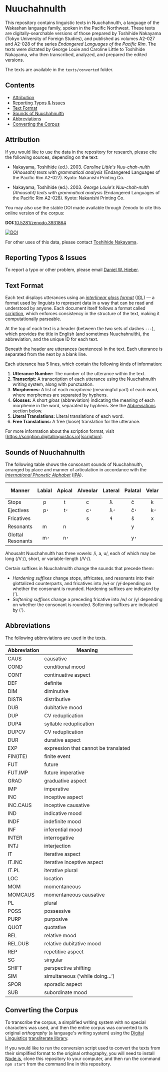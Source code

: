 # Nuuchahnulth

This repository contains linguistic texts in Nuuchahnulth, a language of the Wakashan language family, spoken in the Pacific Northwest. These texts are digitally-searchable versions of those prepared by Toshihide Nakayama (Tokyo University of Foreign Studies), and published as volumes A2-027 and A2-028 of the series _Endangered Languages of the Pacific Rim_. The texts were dictated by George Louie and Caroline Little to Toshihide Nakayama, who then transcribed, analyzed, and prepared the edited versions.

The texts are available in the `texts/converted` folder.

## Contents

<!-- TOC -->

- [Attribution](#attribution)
- [Reporting Typos & Issues](#reporting-typos--issues)
- [Text Format](#text-format)
- [Sounds of Nuuchahnulth](#sounds-of-nuuchahnulth)
- [Abbreviations](#abbreviations)
- [Converting the Corpus](#converting-the-corpus)

<!-- /TOC -->

## Attribution

If you would like to use the data in the repository for research, please cite the following sources, depending on the text:

* Nakayama, Toshihide (ed.). 2003. _Caroline Little's Nuu-chah-nulth (Ahousaht) texts with grammatical analysis_ (Endangered Languages of the Pacific Rim A2-027). Kyoto: Nakanishi Printing Co.

* Nakayama, Toshihide (ed.). 2003. _George Louie's Nuu-chah-nulth (Ahousaht) texts with grammatical analysis_ (Endangered Languages of the Pacific Rim A2-028). Kyoto: Nakanishi Printing Co.

You may also use the stable DOI made available through Zenodo to cite this online version of the corpus:

**DOI:**[10.5281/zenodo.3931864](http://doi.org/10.5281/zenodo.3931864)

[![DOI](https://zenodo.org/badge/181127642.svg)](https://zenodo.org/badge/latestdoi/181127642)

For other uses of this data, please contact [Toshihide Nakayama](mailto:nakayama@aa.tufs.ac.jp).

## Reporting Typos & Issues

To report a typo or other problem, please email [Daniel W. Hieber](mailto:dwhieb@gmail.com).

## Text Format

Each text displays utterances using an [<dfn>interlinear gloss format</dfn>][IGL] (<abbr title='interlinear gloss'>IGL</abbr>) — a format used by linguists to represent data in a way that can be read and understood by anyone. Each document itself follows a format called [scription][scription], which enforces consistency in the structure of the text, making it computationally parseable.

At the top of each text is a header (between the two sets of dashes `---`), which provides the title in English (and sometimes Nuuchahnulth), the abbreviation, and the unique ID for each text.

Beneath the header are utterances (sentences) in the text. Each utterance is separated from the next by a blank line.

Each utterance has 5 lines, which contain the following kinds of information:

1. **Utterance Number:** The number of the utterance within the text.
1. **Transcript:** A transcription of each utterance using the Nuuchahnulth writing system, along with punctuation.
1. **Morphemes:** A list of each <dfn>morpheme</dfn> (meaningful part) of each word, where morphemes are separated by hyphens.
1. **Glosses:** A short <dfn>gloss</dfn> (abbreviation) indicating the meaning of each morpheme in the word, separated by hyphens. See the [Abbreviations](#abbreviations) section below.
1. **Literal Translations:** Literal translations of each word.
1. **Free Translations:** A free (loose) translation for the utterance.

For more information about the scription format, visit [https://scription.digitallinguistics.io][scription].

## Sounds of Nuuchahnulth

The following table shows the consonant sounds of Nuuchahnulth, arranged by place and manner of articulation in accordance with the [<dfn>International Phonetic Alphabet</dfn>][IPA] (<abbr title='International Phonetic Alphabet'>IPA</abbr>).

Manner            | Labial | Apical | Alveolar | Lateral | Palatal | Velar | Labio-Velar | Uvular | Labio-Uvular | Pharyngeal | Glottal
------------------|:------:|:------:|:--------:|:-------:|:-------:|:-----:|:-----------:|:------:|:------------:|:----------:|:------:
Stops             |   p    |   t    |    c     |    ƛ    |    č    |   k   |     kʷ      |   q    |      qʷ      |     ʕ      |    ʔ
Ejectives         |   p̓    |   t̓    |    c̓     |    ƛ̓   |    č̓    |   k̓   |     k̓ʷ      |        |     (q̓ʷ)     |            |
Fricatives        |        |        |    s     |    ɬ    |    š    |   x   |     xʷ      |   x̣    |              |     ḥ      |    h
Resonants         |   m    |   n    |          |         |    y    |       |     w       |        |              |            |
Glottal Resonants |   m̓    |   n̓    |          |         |    y̓    |       |     w̓       |        |              |            |

Ahousaht Nuuchahnulth has three vowels: /i, a, u/, each of which may be long (/Vː/), short, or variable-length (/V·/).

Certain suffixes in Nuuchahnulth change the sounds that precede them:

* <dfn>Hardening suffixes</dfn> change stops, affricates, and resonants into their glottalized counterparts, and fricatives into /w̓/ or /y̓/ depending on whether the consonant is rounded. Hardening suffixes are indicated by ⟨ʼ⟩.
* <dfn>Softening suffixes</dfn> change a preceding fricative into /w/ or /y/ depending on whether the consonant is rounded. Softening suffixes are indicated by ⟨ʽ⟩.

## Abbreviations

The following abbreviations are used in the texts.

Abbreviation | Meaning
-------------|-------------------------------------
CAUS         | causative
COND         | conditional mood
CONT         | continuative aspect
DEF          | definite
DIM          | diminutive
DISTR        | distributive
DUB          | dubitative mood
DUP          | CV reduplication
DUP#         | syllable reduplication
DUPCV        | CV reduplication
DUR          | durative aspect
EXP          | expression that cannot be translated
FIN(ITE)     | finite event
FUT          | future
FUT.IMP      | future imperative
GRAD         | graduative aspect
IMP          | imperative
INC          | inceptive aspect
INC.CAUS     | inceptive causative
IND          | indicative mood
INDF         | indefinite mood
INF          | inferential mood
INTER        | interrogative
INTJ         | interjection
IT           | iterative aspect
IT.INC       | iterative inceptive aspect
IT.PL        | iterative plural
LOC          | location
MOM          | momentaneous
MOMCAUS      | momentaneous causative
PL           | plural
POSS         | possessive
PURP         | purposive
QUOT         | quotative
REL          | relative mood
REL.DUB      | relative dubitative mood
REP          | repetitive aspect
SG           | singular
SHIFT        | perspective shifting
SIM          | simultaneous (‘while doing…’)
SPOR         | sporadic aspect
SUB          | subordinate mood

## Converting the Corpus

To transcribe the corpus, a simplified writing system with no special characters was used, and then the entire corpus was converted to its original <dfn>orthography</dfn> (a language's writing system) using the [Digital Linguistics][DLx] [transliterate library][transliterate].

If you would like to run the conversion script used to convert the texts from their simplified format to the original orthography, you will need to install [Node.js][Node], clone this repository to your computer, and then run the command `npm start` from the command line in this repository.

[DLx]:           https://digitallinguistics.io
[IGL]:           https://www.eva.mpg.de/lingua/resources/glossing-rules.php
[IPA]:           https://www.internationalphoneticalphabet.org/
[new-issue]:     https://github.com/dwhieb/Nuuchahnulth/issues/new
[Node]:          https://nodejs.org/en/
[scription]:     https://scription.digitallinguistics.io
[transliterate]: https://developer.digitallinguistics.io/transliterate/
